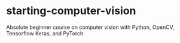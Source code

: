 # starting-computer-vision
Absolute beginner course on computer vision with Python, OpenCV, Tensorflow Keras, and PyTorch
